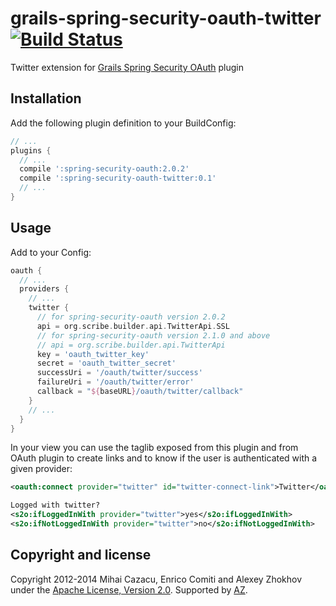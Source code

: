 grails-spring-security-oauth-twitter [![Build Status](https://api.travis-ci.org/donbeave/grails-spring-security-oauth-twitter.png?branch=master)](https://travis-ci.org/donbeave/grails-spring-security-oauth-twitter)
====================================

Twitter extension for [Grails Spring Security OAuth][spring-security-oauth-plugin] plugin

Installation
------------

Add the following plugin definition to your BuildConfig:
```groovy
// ...
plugins {
  // ...
  compile ':spring-security-oauth:2.0.2'
  compile ':spring-security-oauth-twitter:0.1'
  // ...
}
```

Usage
-----

Add to your Config:
```groovy
oauth {
  // ...
  providers {
    // ...
    twitter {
      // for spring-security-oauth version 2.0.2
      api = org.scribe.builder.api.TwitterApi.SSL
      // for spring-security-oauth version 2.1.0 and above
      // api = org.scribe.builder.api.TwitterApi
      key = 'oauth_twitter_key'
      secret = 'oauth_twitter_secret'
      successUri = '/oauth/twitter/success'
      failureUri = '/oauth/twitter/error'
      callback = "${baseURL}/oauth/twitter/callback"
    }
    // ...
  }
}
```

In your view you can use the taglib exposed from this plugin and from OAuth plugin to create links and to know if the user is authenticated with a given provider:
```xml
<oauth:connect provider="twitter" id="twitter-connect-link">Twitter</oauth:connect>

Logged with twitter?
<s2o:ifLoggedInWith provider="twitter">yes</s2o:ifLoggedInWith>
<s2o:ifNotLoggedInWith provider="twitter">no</s2o:ifNotLoggedInWith>
```

Copyright and license
---------------------

Copyright 2012-2014 Mihai Cazacu, Enrico Comiti and Alexey Zhokhov under the [Apache License, Version 2.0](LICENSE). Supported by [AZ][zhokhov].

[zhokhov]: http://www.zhokhov.com
[spring-security-oauth-plugin]: https://github.com/enr/grails-spring-security-oauth
